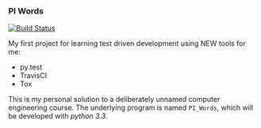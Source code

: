 ### PI Words

[![Build Status](https://travis-ci.org/eyetracker/ps1_PI_words_generation.png?branch=master)](https://travis-ci.org/eyetracker/ps1_PI_words_generation)

My first project for learning test driven development using NEW tools for me:

 - py.test
 - TravisCI
 - Tox

This is my personal solution to a deliberately unnamed computer engineering course. The underlying program is named `PI_Words`, which will be developed with *python 3.3*.


